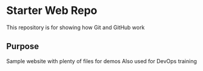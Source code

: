 # Starter Web Repo

This repository is for showing how Git and GitHub work

## Purpose

Sample website with plenty of files for demos
Also used for DevOps training